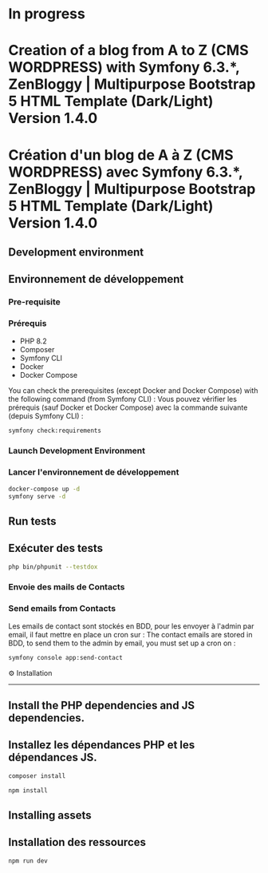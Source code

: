 # In progress

# Creation of a blog from A to Z (CMS WORDPRESS) with Symfony 6.3.*, ZenBloggy | Multipurpose Bootstrap 5 HTML Template  (Dark/Light) Version 1.4.0
# Création d'un blog de A à Z (CMS WORDPRESS) avec Symfony 6.3.*, ZenBloggy | Multipurpose Bootstrap 5 HTML Template  (Dark/Light) Version 1.4.0

## Development environment
## Environnement de développement

### Pre-requisite
### Prérequis
* PHP 8.2
* Composer
* Symfony CLI
* Docker
* Docker Compose

You can check the prerequisites (except Docker and Docker Compose) with the following command (from Symfony CLI) :
Vous pouvez vérifier les prérequis (sauf Docker et Docker Compose) avec la commande suivante (depuis Symfony CLI) :

```sh
symfony check:requirements
```

### Launch Development Environment
### Lancer l'environnement de développement

```sh
docker-compose up -d
symfony serve -d
```

## Run tests
## Exécuter des tests

```sh
php bin/phpunit --testdox
```

### Envoie des mails de Contacts
### Send emails from Contacts

Les emails de contact sont stockés en BDD, pour les envoyer à l'admin par email, il faut mettre en place un cron sur :
The contact emails are stored in BDD, to send them to the admin by email, you must set up a cron on :

```sh
symfony console app:send-contact
```

⚙️ Installation

--------------
## Install the PHP dependencies and JS dependencies.
## Installez les dépendances PHP et les dépendances JS.
```sh
composer install
```
```sh
npm install
```
## Installing assets
## Installation des ressources
```sh
npm run dev
```
